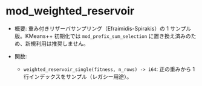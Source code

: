 # mod_weighted_reservoir

- 概要: 重み付きリザーバサンプリング（Efraimidis-Spirakis）の 1 サンプル版。KMeans++ 初期化では `mod_prefix_sum_selection` に置き換え済みのため、新規利用は推奨しません。

- 関数:
  - `weighted_reservoir_single(fitness, n_rows) -> i64`: 正の重みから 1 行インデックスをサンプル（レガシー用途）。
